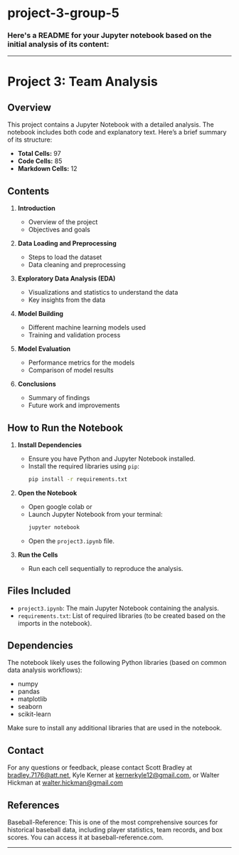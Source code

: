 # project-3-group-5
### Here's a README for your Jupyter notebook based on the initial analysis of its content:

---

# Project 3: Team Analysis

## Overview

This project contains a Jupyter Notebook with a detailed analysis. The notebook includes both code and explanatory text. Here’s a brief summary of its structure:

- **Total Cells:** 97
- **Code Cells:** 85
- **Markdown Cells:** 12

## Contents

1. **Introduction**
   - Overview of the project
   - Objectives and goals

2. **Data Loading and Preprocessing**
   - Steps to load the dataset
   - Data cleaning and preprocessing

3. **Exploratory Data Analysis (EDA)**
   - Visualizations and statistics to understand the data
   - Key insights from the data

4. **Model Building**
   - Different machine learning models used
   - Training and validation process

5. **Model Evaluation**
   - Performance metrics for the models
   - Comparison of model results

6. **Conclusions**
   - Summary of findings
   - Future work and improvements

## How to Run the Notebook

1. **Install Dependencies**
   - Ensure you have Python and Jupyter Notebook installed.
   - Install the required libraries using `pip`:
     ```sh
     pip install -r requirements.txt
     ```

2. **Open the Notebook**
   - Open google colab or 
   - Launch Jupyter Notebook from your terminal:
     ```sh
     jupyter notebook 
     ```
   - Open the `project3.ipynb` file.

4. **Run the Cells**
   - Run each cell sequentially to reproduce the analysis.

## Files Included

- `project3.ipynb`: The main Jupyter Notebook containing the analysis.
- `requirements.txt`: List of required libraries (to be created based on the imports in the notebook).

## Dependencies

The notebook likely uses the following Python libraries (based on common data analysis workflows):
- numpy
- pandas
- matplotlib
- seaborn
- scikit-learn

Make sure to install any additional libraries that are used in the notebook.

## Contact

For any questions or feedback, please contact Scott Bradley at bradley.7176@att.net, Kyle Kerner at kernerkyle12@gmail.com, or 
Walter Hickman at walter.hickman@gmail.com


## References 
Baseball-Reference: This is one of the most comprehensive sources for historical baseball data, including player statistics, team records, and box scores. You can access it at baseball-reference.com. 

---

